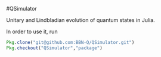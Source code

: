 #QSimulator

Unitary and Lindbladian evolution of quantum states in Julia.

In order to use it, run 

```julia
Pkg.clone("git@github.com:BBN-Q/QSimulator.git")
Pkg.checkout("QSimulator","package")
```
